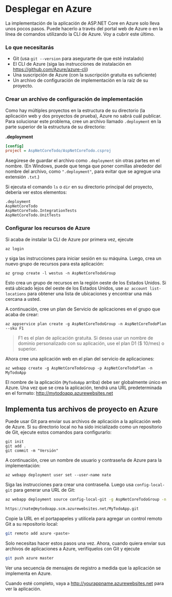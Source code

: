 # Desplegar en Azure

La implementación de la aplicación de ASP.NET Core en Azure solo lleva unos pocos pasos. Puede hacerlo a través del portal web de Azure o en la línea de comandos utilizando la CLI de Azure. Voy a cubrir este último.

### Lo que necesitarás

* Git (usa `git --version` para asegurarte de que esté instalado)
* El CLI de Azure (siga las instrucciones de instalación en https://github.com/Azure/azure-cli)
* Una suscripción de Azure (con la suscripción gratuita es suficiente)
* Un archivo de configuración de implementación en la raíz de su proyecto.

### Crear un archivo de configuración de implementación

Como hay múltiples proyectos en la estructura de su directorio (la aplicación web y dos proyectos de prueba), Azure no sabrá cuál publicar. Para solucionar este problema, cree un archivo llamado `.deployment` en la parte superior de la estructura de su directorio:

**.deployment**

```ini
[config]
project = AspNetCoreTodo/AspNetCoreTodo.csproj
```

Asegúrese de guardar el archivo como `.deployment` sin otras partes en el nombre. (En Windows, puede que tenga que poner comillas alrededor del nombre del archivo, como `".deployment"`, para evitar que se agregue una extensión `.txt`.)

Si ejecuta el comando `ls` o `dir` en su directorio principal del proyecto, debería ver estos elementos:

```
.deployment
AspNetCoreTodo
AspNetCoreTodo.IntegrationTests
AspNetCoreTodo.UnitTests
```

### Configurar los recursos de Azure

Si acaba de instalar la CLI de Azure por primera vez, ejecute

```
az login
```

y siga las instrucciones para iniciar sesión en su máquina. Luego, crea un nuevo grupo de recursos para esta aplicación:

```
az group create -l westus -n AspNetCoreTodoGroup
```

Esto crea un grupo de recursos en la región oeste de los Estados Unidos. Si está ubicado lejos del oeste de los Estados Unidos, use `az account list-locations` para obtener una lista de ubicaciones y encontrar una más cercana a usted.

A continuación, cree un plan de Servicio de aplicaciones en el grupo que acaba de crear:

```
az appservice plan create -g AspNetCoreTodoGroup -n AspNetCoreTodoPlan --sku F1
```

> F1 es el plan de aplicación gratuita. Si desea usar un nombre de dominio personalizado con su aplicación, use el plan D1 ($ 10/mes) o superior.

Ahora cree una aplicación web en el plan del servicio de aplicaciones:

```
az webapp create -g AspNetCoreTodoGroup -p AspNetCoreTodoPlan -n MyTodoApp
```

El nombre de la aplicación (`MyTodoApp` arriba) debe ser globalmente único en Azure. Una vez que se crea la aplicación, tendrá una URL predeterminada en el formato: http://mytodoapp.azurewebsites.net

## Implementa tus archivos de proyecto en Azure

Puede usar Git para enviar sus archivos de aplicación a la aplicación web de Azure. Si su directorio local no ha sido inicializado como un repositorio de Git, ejecute estos comandos para configurarlo:

```
git init
git add .
git commit -m "Versión"
```

A continuación, cree un nombre de usuario y contraseña de Azure para la implementación:

```
az webapp deployment user set --user-name nate
```

Siga las instrucciones para crear una contraseña. Luego usa `config-local-git` para generar una URL de Git:

```bash
az webapp deployment source config-local-git -g AspNetCoreTodoGroup -n MyTodoApp --out tsv

https://nate@mytodoapp.scm.azurewebsites.net/MyTodoApp.git
```

Copie la URL en el portapapeles y utilícela para agregar un control remoto Git a su repositorio local:

```bash
git remoto add azure <paste>
```

Solo necesitas hacer estos pasos una vez. Ahora, cuando quiera enviar sus archivos de aplicaciones a Azure, verifíquelos con Git y ejecute

```bash
git push azure master
```

Ver una secuencia de mensajes de registro a medida que la aplicación se implementa en Azure.

Cuando esté completo, vaya a http://yourappname.azurewebsites.net para ver la aplicación.
